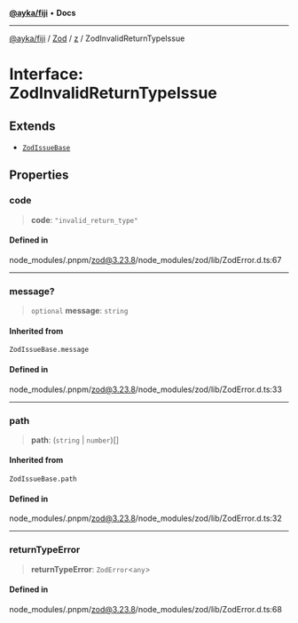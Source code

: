 [**@ayka/fiji**](../../../../../README.md) • **Docs**

***

[@ayka/fiji](../../../../../globals.md) / [Zod](../../../README.md) / [z](../README.md) / ZodInvalidReturnTypeIssue

# Interface: ZodInvalidReturnTypeIssue

## Extends

- [`ZodIssueBase`](../type-aliases/ZodIssueBase.md)

## Properties

### code

> **code**: `"invalid_return_type"`

#### Defined in

node\_modules/.pnpm/zod@3.23.8/node\_modules/zod/lib/ZodError.d.ts:67

***

### message?

> `optional` **message**: `string`

#### Inherited from

`ZodIssueBase.message`

#### Defined in

node\_modules/.pnpm/zod@3.23.8/node\_modules/zod/lib/ZodError.d.ts:33

***

### path

> **path**: (`string` \| `number`)[]

#### Inherited from

`ZodIssueBase.path`

#### Defined in

node\_modules/.pnpm/zod@3.23.8/node\_modules/zod/lib/ZodError.d.ts:32

***

### returnTypeError

> **returnTypeError**: `ZodError`\<`any`\>

#### Defined in

node\_modules/.pnpm/zod@3.23.8/node\_modules/zod/lib/ZodError.d.ts:68
